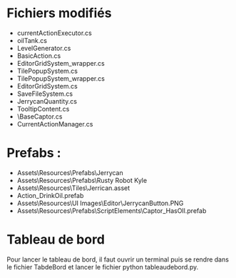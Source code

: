 # Fichiers modifiés

- currentActionExecutor.cs
- oilTank.cs
- LevelGenerator.cs
- BasicAction.cs
- EditorGridSystem_wrapper.cs
- TilePopupSystem.cs
- TilePopupSystem_wrapper.cs
- EditorGridSystem.cs
- SaveFileSystem.cs
- JerrycanQuantity.cs
- TooltipContent.cs
- \BaseCaptor.cs
- CurrentActionManager.cs

# Prefabs : 
- Assets\Resources\Prefabs\Jerrycan
- Assets\Resources\Prefabs\Rusty Robot Kyle
- Assets\Resources\Tiles\Jerrican.asset
- Action_DrinkOil.prefab
- Assets\Resources\UI Images\Editor\JerrycanButton.PNG
- Assets\Resources\Prefabs\ScriptElements\Captor_HasOIl.prefab

# Tableau de bord

Pour lancer le tableau de bord, il faut ouvrir un terminal puis se rendre dans le fichier TabdeBord et lancer le fichier python tableaudebord.py.
